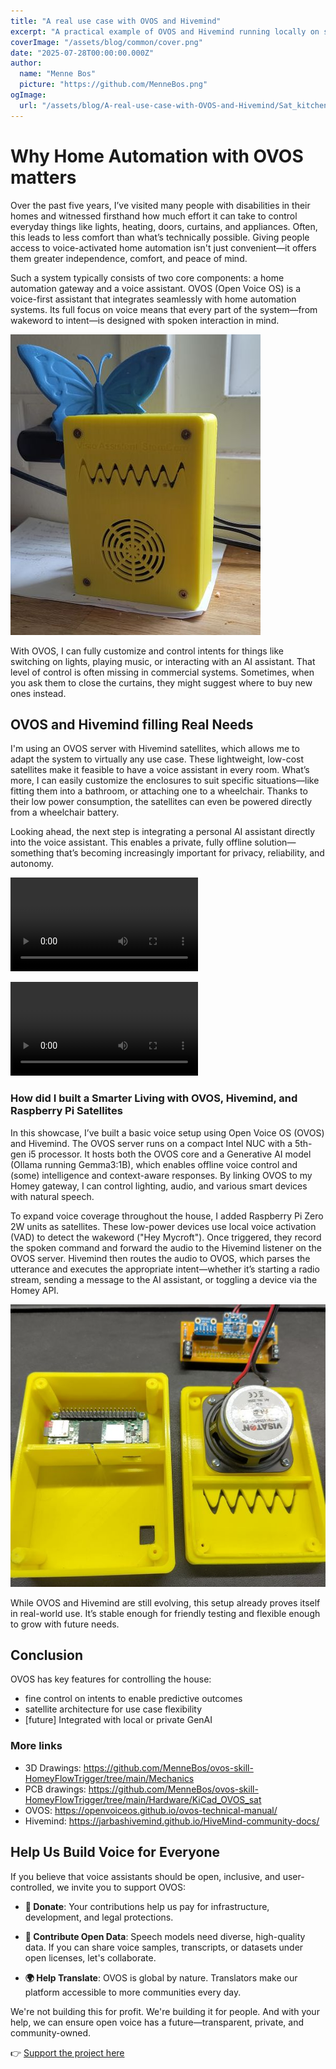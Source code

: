 ```yaml
---
title: "A real use case with OVOS and Hivemind"
excerpt: "A practical example of OVOS and Hivemind running locally on standard hardware, designed for home automation and basic AI assistant tasks — especially suited for supporting people with disabilities."
coverImage: "/assets/blog/common/cover.png"
date: "2025-07-28T00:00:00.000Z"
author:
  name: "Menne Bos"
  picture: "https://github.com/MenneBos.png"
ogImage:
  url: "/assets/blog/A-real-use-case-with-OVOS-and-Hivemind/Sat_kitchen_smallest.jpg"
---
```


# Why Home Automation with OVOS matters

Over the past five years, I’ve visited many people with disabilities in their homes and witnessed firsthand how much effort it can take to control everyday things like lights, heating, doors, curtains, and appliances. Often, this leads to less comfort than what’s technically possible. Giving people access to voice-activated home automation isn't just convenient—it offers them greater independence, comfort, and peace of mind.

Such a system typically consists of two core components: a home automation gateway and a voice assistant. OVOS (Open Voice OS) is a voice-first assistant that integrates seamlessly with home automation systems. Its full focus on voice means that every part of the system—from wakeword to intent—is designed with spoken interaction in mind.


![The satellite in a 3D-printed case](/public/assets/blog/A-real-use-case-with-OVOS-and-Hivemind/Sat_kitchen_smallest.jpg) 

With OVOS, I can fully customize and control intents for things like switching on lights, playing music, or interacting with an AI assistant. That level of control is often missing in commercial systems. Sometimes, when you ask them to close the curtains, they might suggest where to buy new ones instead.

## OVOS and Hivemind filling Real Needs

I'm using an OVOS server with Hivemind satellites, which allows me to adapt the system to virtually any use case. These lightweight, low-cost satellites make it feasible to have a voice assistant in every room. What’s more, I can easily customize the enclosures to suit specific situations—like fitting them into a bathroom, or attaching one to a wheelchair. Thanks to their low power consumption, the satellites can even be powered directly from a wheelchair battery.

Looking ahead, the next step is integrating a personal AI assistant directly into the voice assistant. This enables a private, fully offline solution—something that’s becoming increasingly important for privacy, reliability, and autonomy.

<video src="https://github.com/MenneBos/ovos-skill-HomeyFlowTrigger/blob/main/Media/Coffee_automation.mp4" controls title="Controlling the Coffee machine"></video>

<video src="/public/assets/blog/A-real-use-case-with-OVOS-and-Hivemind/GenAI_assistant.mp4" controls title="Talk with the GenAI assistant"></video>

### How did I built a Smarter Living with OVOS, Hivemind, and Raspberry Pi Satellites

In this showcase, I’ve built a basic voice setup using Open Voice OS (OVOS) and Hivemind. The OVOS server runs on a compact Intel NUC with a 5th-gen i5 processor. It hosts both the OVOS core and a Generative AI model (Ollama running Gemma3:1B), which enables offline voice control and (some) intelligence and context-aware responses. By linking OVOS to my Homey gateway, I can control lighting, audio, and various smart devices with natural speech.

To expand voice coverage throughout the house, I added Raspberry Pi Zero 2W units as satellites. These low-power devices use local voice activation (VAD) to detect the wakeword ("Hey Mycroft"). Once triggered, they record the spoken command and forward the audio to the Hivemind listener on the OVOS server. Hivemind then routes the audio to OVOS, which parses the utterance and executes the appropriate intent—whether it’s starting a radio stream, sending a message to the AI assistant, or toggling a device via the Homey API.

![Only a few components are required](/public/assets/blog/A-real-use-case-with-OVOS-and-Hivemind/Sat_assembled_smallest.jpg) 

While OVOS and Hivemind are still evolving, this setup already proves itself in real-world use. It’s stable enough for friendly testing and flexible enough to grow with future needs.

## Conclusion

OVOS has key features for controlling the house:
- fine control on intents to enable predictive outcomes
- satellite architecture for use case flexibility
- [future] Integrated with local or private GenAI

### More links

+ 3D Drawings: https://github.com/MenneBos/ovos-skill-HomeyFlowTrigger/tree/main/Mechanics
+ PCB drawings: https://github.com/MenneBos/ovos-skill-HomeyFlowTrigger/tree/main/Hardware/KiCad_OVOS_sat
+ OVOS: https://openvoiceos.github.io/ovos-technical-manual/
+ Hivemind: https://jarbashivemind.github.io/HiveMind-community-docs/

## Help Us Build Voice for Everyone 

If you believe that voice assistants should be open, inclusive, and user-controlled, we invite you to support OVOS: 

- **💸 Donate**: Your contributions help us pay for infrastructure, development, and legal protections. 

- **📣 Contribute Open Data**: Speech models need diverse, high-quality data. If you can share voice samples, transcripts, or datasets under open licenses, let's collaborate. 

- **🌍 Help Translate**: OVOS is global by nature. Translators make our platform accessible to more communities every day. 

We're not building this for profit. We're building it for people. And with your help, we can ensure open voice has a future—transparent, private, and community-owned. 

👉 [Support the project here](https://www.openvoiceos.org/contribution)
